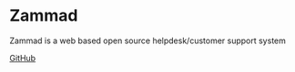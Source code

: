 # Zammad

Zammad is a web based open source helpdesk/customer support system

[GitHub](https://github.com/zammad/zammad)
